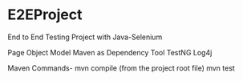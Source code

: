 # E2EProject
End to End Testing Project with Java-Selenium

Page Object Model
Maven as Dependency Tool
TestNG
Log4j

Maven Commands- mvn compile (from the project root file)
mvn test